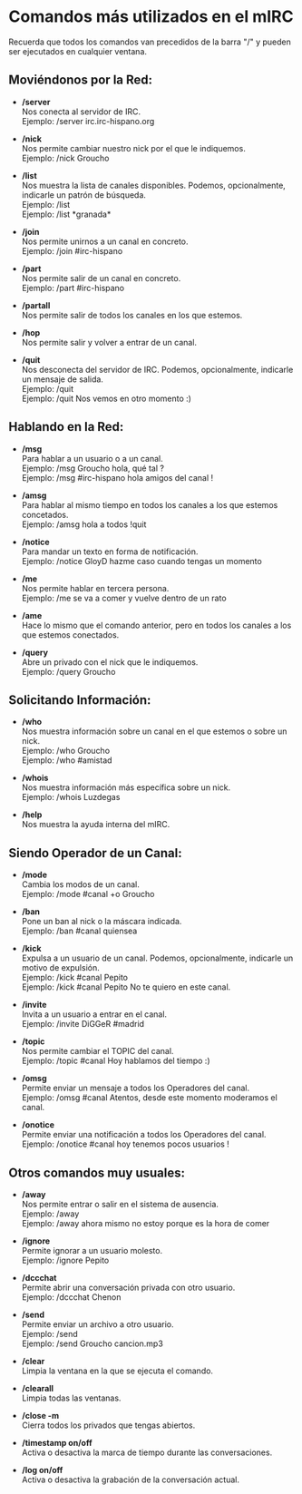 # Comandos más utilizados en el mIRC
  
Recuerda que todos los comandos van precedidos de la barra "/" y pueden ser ejecutados en cualquier ventana.

## Moviéndonos por la Red:

-   **/server**  
    Nos conecta al servidor de IRC.  
    Ejemplo: /server irc.irc-hispano.org

-   **/nick**  
    Nos permite cambiar nuestro nick por el que le indiquemos.  
    Ejemplo: /nick Groucho

-   **/list**  
    Nos muestra la lista de canales disponibles. Podemos,
    opcionalmente, indicarle un patrón de búsqueda.  
    Ejemplo: /list  
    Ejemplo: /list \*granada\*

-   **/join**  
    Nos permite unirnos a un canal en concreto.  
    Ejemplo: /join \#irc-hispano

-   **/part**  
    Nos permite salir de un canal en concreto.  
    Ejemplo: /part \#irc-hispano

-   **/partall**  
    Nos permite salir de todos los canales en los que estemos.

-   **/hop**  
    Nos permite salir y volver a entrar de un canal.

-   **/quit**  
    Nos desconecta del servidor de IRC. Podemos, opcionalmente,
    indicarle un mensaje de salida.  
    Ejemplo: /quit  
    Ejemplo: /quit Nos vemos en otro momento :)

## Hablando en la Red:

-   **/msg**  
    Para hablar a un usuario o a un canal.  
    Ejemplo: /msg Groucho hola, qué tal ?  
    Ejemplo: /msg \#irc-hispano hola amigos del canal !

-   **/amsg**  
    Para hablar al mismo tiempo en todos los canales a los que estemos
    concetados.  
    Ejemplo: /amsg hola a todos !quit

-   **/notice**  
    Para mandar un texto en forma de notificación.  
    Ejemplo: /notice GloyD hazme caso cuando tengas un momento

-   **/me**  
    Nos permite hablar en tercera persona.  
    Ejemplo: /me se va a comer y vuelve dentro de un rato

-   **/ame**  
    Hace lo mismo que el comando anterior, pero en todos los canales a
    los que estemos conectados.

-   **/query**  
    Abre un privado con el nick que le indiquemos.  
    Ejemplo: /query Groucho

## Solicitando Información:

-   **/who**  
    Nos muestra información sobre un canal en el que estemos o sobre un
    nick.  
    Ejemplo: /who Groucho  
    Ejemplo: /who \#amistad

-   **/whois**  
    Nos muestra información más específica sobre un nick.  
    Ejemplo: /whois Luzdegas

-   **/help**  
    Nos muestra la ayuda interna del mIRC.

## Siendo Operador de un Canal:

-   **/mode**  
    Cambia los modos de un canal.  
    Ejemplo: /mode \#canal +o Groucho

-   **/ban**  
    Pone un ban al nick o la máscara indicada.  
    Ejemplo: /ban \#canal quiensea

-   **/kick**  
    Expulsa a un usuario de un canal. Podemos, opcionalmente, indicarle
    un motivo de expulsión.  
    Ejemplo: /kick \#canal Pepito  
    Ejemplo: /kick \#canal Pepito No te quiero en este canal.

-   **/invite**  
    Invita a un usuario a entrar en el canal.  
    Ejemplo: /invite DiGGeR \#madrid

-   **/topic**  
    Nos permite cambiar el TOPIC del canal.  
    Ejemplo: /topic \#canal Hoy hablamos del tiempo :)

-   **/omsg**  
    Permite enviar un mensaje a todos los Operadores del canal.  
    Ejemplo: /omsg \#canal Atentos, desde este momento moderamos el
    canal.

-   **/onotice**  
    Permite enviar una notificación a todos los Operadores del canal.  
    Ejemplo: /onotice \#canal hoy tenemos pocos usuarios !

## Otros comandos muy usuales:

-   **/away**  
    Nos permite entrar o salir en el sistema de ausencia.  
    Ejemplo: /away  
    Ejemplo: /away ahora mismo no estoy porque es la hora de comer

-   **/ignore**  
    Permite ignorar a un usuario molesto.  
    Ejemplo: /ignore Pepito

-   **/dccchat**  
    Permite abrir una conversación privada con otro usuario.  
    Ejemplo: /dccchat Chenon

-   **/send**  
    Permite enviar un archivo a otro usuario.  
    Ejemplo: /send  
    Ejemplo: /send Groucho cancion.mp3

-   **/clear**  
    Limpia la ventana en la que se ejecuta el comando.

-   **/clearall**  
    Limpia todas las ventanas.

-   **/close -m**  
    Cierra todos los privados que tengas abiertos.

-   **/timestamp on/off**  
    Activa o desactiva la marca de tiempo durante las conversaciones.

-   **/log on/off**  
    Activa o desactiva la grabación de la conversación actual.
